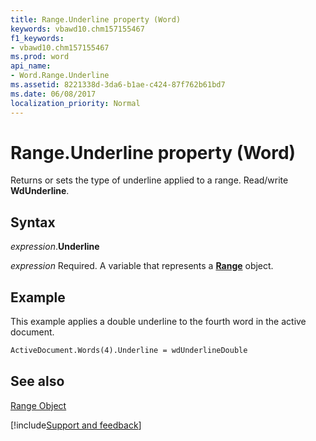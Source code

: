```yaml
---
title: Range.Underline property (Word)
keywords: vbawd10.chm157155467
f1_keywords:
- vbawd10.chm157155467
ms.prod: word
api_name:
- Word.Range.Underline
ms.assetid: 8221338d-3da6-b1ae-c424-87f762b61bd7
ms.date: 06/08/2017
localization_priority: Normal
---
```



# Range.Underline property (Word)

Returns or sets the type of underline applied to a range. Read/write  **WdUnderline**.


## Syntax

_expression_.**Underline**

_expression_ Required. A variable that represents a **[Range](Word.Range.md)** object.


## Example

This example applies a double underline to the fourth word in the active document.


```vb
ActiveDocument.Words(4).Underline = wdUnderlineDouble
```


## See also


[Range Object](Word.Range.md)

[!include[Support and feedback](~/includes/feedback-boilerplate.md)]